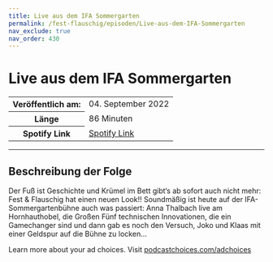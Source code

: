 ```yaml
---
title: Live aus dem IFA Sommergarten
permalink: /fest-flauschig/episoden/Live-aus-dem-IFA-Sommergarten
nav_exclude: true
nav_order: 430
---
```


# Live aus dem IFA Sommergarten
<table class="resp-table dcf-table dcf-table-responsive dcf-table-bordered dcf-table-striped dcf-w-100%">
                    <tbody>
                        <tr>
                            <th scope="row">Veröffentlich am:</th>
                            <td data-label="Veröffentlich am:">04. September 2022</td>
                        </tr>
                        <tr>
                            <th scope="row">Länge </th>
                            <td data-label="Länge ">86 Minuten</td>
                        </tr><tr>
                                <th scope="row">Spotify Link</th>
                                <td data-label="Spotify Link"><a href="https://open.spotify.com/episode/2GMez1xHMPhJXSeNCcnBf5">Spotify Link</a></td>
                            </tr></tbody>
                </table>

***

## Beschreibung der Folge

<div>
<p>Der Fuß ist Geschichte und Krümel im Bett gibt‘s ab sofort auch nicht mehr: Fest &amp; Flauschig hat einen neuen Look!! Soundmäßig ist heute auf der IFA-Sommergartenbühne auch was passiert: Anna Thalbach live am Hornhauthobel, die Großen Fünf technischen Innovationen, die ein Gamechanger sind und dann gab es noch den Versuch, Joko und Klaas mit einer Geldspur auf die Bühne zu locken…</p><p> </p><p>Learn more about your ad choices. Visit <a href="https://podcastchoices.com/adchoices" rel="nofollow">podcastchoices.com/adchoices</a></p>  
</div>

